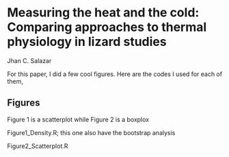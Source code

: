 # Measuring the heat and the cold: Comparing approaches to thermal physiology in lizard studies

Jhan C. Salazar

For this paper, I did a few cool figures. Here are the codes I used for each of them, 

## Figures
Figure 1 is a scatterplot while Figure 2 is a boxplox
  
  Figure1_Density.R; this one also have the bootstrap analysis
  
  Figure2_Scatterplot.R
